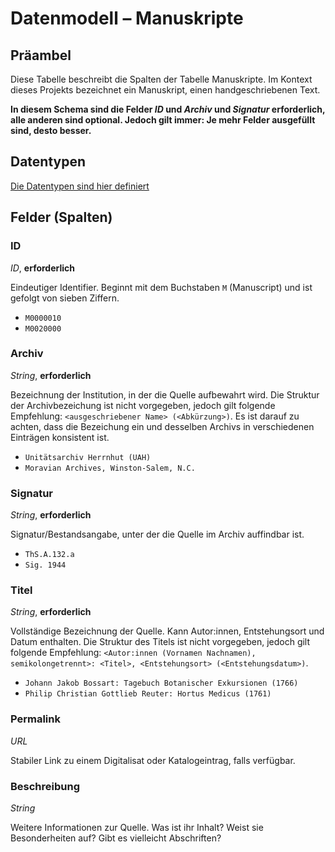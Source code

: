 # Datenmodell – Manuskripte

## Präambel


Diese Tabelle beschreibt die Spalten der Tabelle Manuskripte. Im Kontext dieses Projekts bezeichnet ein Manuskript, einen handgeschriebenen Text. 


__In diesem Schema sind die Felder *ID* und *Archiv* und *Signatur* erforderlich, alle anderen sind optional. Jedoch gilt immer: Je mehr Felder ausgefüllt sind, desto besser.__

## Datentypen

[Die Datentypen sind hier definiert](./datentypen.md)



## Felder (Spalten)



### ID
*ID*, **erforderlich**  

Eindeutiger Identifier. Beginnt mit dem Buchstaben `M` (Manuscript) und ist gefolgt von sieben Ziffern.  
- `M0000010`  
- `M0020000`

### Archiv
*String*, **erforderlich**

Bezeichnung der Institution, in der die Quelle aufbewahrt wird. Die Struktur der Archivbezeichung ist nicht vorgegeben, jedoch gilt folgende Empfehlung: `<ausgeschriebener Name> (<Abkürzung>)`. 
Es ist darauf zu achten, dass die Bezeichung ein und desselben Archivs in verschiedenen Einträgen konsistent ist. 
- `Unitätsarchiv Herrnhut (UAH)`
- `Moravian Archives, Winston-Salem, N.C.`

### Signatur
*String*, **erforderlich**

Signatur/Bestandsangabe, unter der die Quelle im Archiv auffindbar ist.
- `ThS.A.132.a`
- `Sig. 1944`

### Titel
*String*, **erforderlich**

Vollständige Bezeichnung der Quelle. Kann Autor:innen, Entstehungsort und Datum enthalten. Die Struktur des Titels ist nicht vorgegeben, jedoch gilt folgende Empfehlung: 
`<Autor:innen (Vornamen Nachnamen), semikolongetrennt>: <Titel>, <Entstehungsort> (<Entstehungsdatum>)`.
- `Johann Jakob Bossart: Tagebuch Botanischer Exkursionen (1766)`
- `Philip Christian Gottlieb Reuter: Hortus Medicus (1761)`


### Permalink
*URL*  

Stabiler Link zu einem Digitalisat oder Katalogeintrag, falls verfügbar.  

### Beschreibung
*String*

Weitere Informationen zur Quelle. Was ist ihr Inhalt? Weist sie Besonderheiten auf? Gibt es vielleicht Abschriften?
